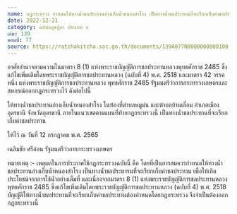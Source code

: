 ```yaml
---
name: กฎกระทรวง กำหนดให้ทางน้ำชลประทานอ่างเก็บน้ำหนองสำโรง เป็นทางน้ำชลประทานที่จะเรียกเก็บค่าชลประทาน พ.ศ. 2565
date: 2022-12-21
category: ฉบับกฤษฎีกา ประเภท ก
เล่ม: 139
ตอนที่: 77
source: https://ratchakitcha.soc.go.th/documents/139A077N0000000000100.pdf
---
```

อาศัยอำนาจตามความในมาตรา 8 (1) แห่งพระราชบัญญัติการชลประทานหลวงพุทธศักราช 2485 ซึ่งแก้ไขเพิ่มเติมโดยพระราชบัญญัติการชลประทานหลวง (ฉบับที่ 4) พ.ศ. 2518 และมาตรา 42 วรรคหนึ่ง แห่งพระราชบัญญัติการชลประทานหลวง พุทธศักราช 2485 รัฐมนตรีว่าการกระทรวงเกษตรและสหกรณ์ออกกฎกระทรวงไว้ ดังต่อไปนี้

ให้ทางน้ำชลประทานอ่างเก็บน้ำหนองสำโรง ในท้องที่ตำบลหมูม่น และตำบลบ้านเลื่อม อำเภอเมืองอุดรธานี จังหวัดอุดรธานี ภายในแนวเขตตามแผนที่ท้ายกฎกระทรวงนี้ เป็นทางน้ำชลประทานที่จะเรียกเก็บค่าชลประทาน

ให้ไว้ ณ วันที่ 12 กรกฎาคม พ.ศ. 2565 

เฉลิมชัย ศรีอ่อน
รัฐมนตรีว่าการกระทรวงเกษตร

หมายเหตุ :- เหตุผลในการประกาศใช้กฎกระทรวงฉบับนี้ คือ โดยที่เป็นการสมควรกำหนดให้ทางน้ำชลประทานอ่างเก็บน้ำหนองสำโรง เป็นทางน้ำชลประทารนที่จะเรียกเก็บค่าชลประทาน เพื่อให้เกิดประโยชน์จากการใช้น้ำอย่างเต็มที่ และเนื่องจากมาตรา 8 (1) แห่งพระราชบัญญัติการชลประทานหลวงพุทธศักราช 2485 ซึ่งแก้ไขเพิ่มเติมโดยพระราชบัญญัติการชลประทานหลวง (ฉบับที่ 4) พ.ศ. 2518 บัญญัุติให้ทางน้ำชลประทานที่จะเรียกเก็บค่าชลประทานต้องกำหนดโดยกฎกระทรวง จึงจำเป็นต้องออกกฎกระทรวงนี้
